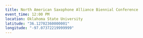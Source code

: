 ```yaml
---
title: North American Saxophone Alliance Biennial Conference
event_time: 12:00 PM
location: Oklahoma State University
latitude: "36.12702360000001"
longitude: "-97.07372219999999"
---
```

